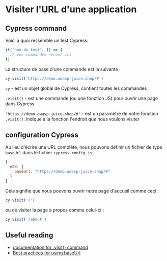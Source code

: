 
# Visiter l'URL d'une application

## Cypress command

Voici à quoi ressemble un test Cypress:
```js
it('nom du test', () => {
  // vos commandes seront ici
})
```

La structure de base d'une commande est la suivante :
```js
cy.visit('https://demo.owasp-juice.shop/#')
```
`cy` - est un objet global de Cypress, contient toutes les commandes

`.visit()` - est une commande (ou une fonction JS) pour ouvrir une page dans Cypress

`'https://demo.owasp-juice.shop/#'` - est un paramètre de notre fonction `.visit()`. indique à la fonction l'endroit que nous voulons visiter

## configuration Cypress 
Au lieu d'écrire une URL complète, nous pouvons définir un fichier de type `baseUrl` dans le fichier `cypress.config.js`:
```js
{
  e2e: {
    baseUrl: "https://demo.owasp-juice.shop/#"
  }
}
```
Cela signifie que nous pouvons ouvrir notre page d'accueil comme ceci :
```js
cy.visit('/')
```
ou de visiter la page à propos comme celui-ci :
```js
cy.visit('/about')
```

## Useful reading
* [documentation for .visit() command](https://docs.cypress.io/api/commands/visit.html#Syntax)
* [Best practices for using baseUrl](https://docs.cypress.io/guides/references/best-practices.html#Setting-a-global-baseUrl)